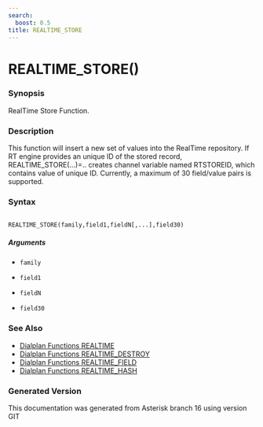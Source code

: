 ```yaml
---
search:
  boost: 0.5
title: REALTIME_STORE
---
```


# REALTIME_STORE()

### Synopsis

RealTime Store Function.

### Description

This function will insert a new set of values into the RealTime repository. If RT engine provides an unique ID of the stored record, REALTIME\_STORE(...)=.. creates channel variable named RTSTOREID, which contains value of unique ID. Currently, a maximum of 30 field/value pairs is supported.<br>


### Syntax


```

REALTIME_STORE(family,field1,fieldN[,...],field30)
```
##### Arguments


* `family`

* `field1`

* `fieldN`

* `field30`

### See Also

* [Dialplan Functions REALTIME](/Asterisk_16_Documentation/API_Documentation/Dialplan_Functions/REALTIME)
* [Dialplan Functions REALTIME_DESTROY](/Asterisk_16_Documentation/API_Documentation/Dialplan_Functions/REALTIME_DESTROY)
* [Dialplan Functions REALTIME_FIELD](/Asterisk_16_Documentation/API_Documentation/Dialplan_Functions/REALTIME_FIELD)
* [Dialplan Functions REALTIME_HASH](/Asterisk_16_Documentation/API_Documentation/Dialplan_Functions/REALTIME_HASH)


### Generated Version

This documentation was generated from Asterisk branch 16 using version GIT 